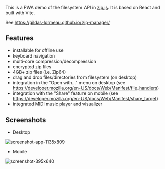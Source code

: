 This is a PWA demo of the filesystem API in [zip.js](https://github.com/gildas-lormeau/zip.js). It is based on React and built with Vite.

See https://gildas-lormeau.github.io/zip-manager/

## Features

 - installable for offline use
 - keyboard navigation
 - multi-core compression/decompression
 - encrypted zip files
 - 4GB+ zip files (i.e. Zip64)
 - drag and drop files/directories from filesystem (on desktop)
 - integration in the "Open with..." menu on desktop (see https://developer.mozilla.org/en-US/docs/Web/Manifest/file_handlers)
 - integration with the "Share" feature on mobile (see https://developer.mozilla.org/en-US/docs/Web/Manifest/share_target)
 - integrated MIDI music player and visualizer

## Screenshots 

- Desktop

![screenshot-app-1135x809](https://user-images.githubusercontent.com/396787/233869327-c379f3dd-3ff7-426e-a2c0-c1eae8b7f5fb.png)

- Mobile

![screenshot-395x640](https://user-images.githubusercontent.com/396787/233868744-56d47959-a99b-495d-bc3e-5b2e7c99c125.png)
